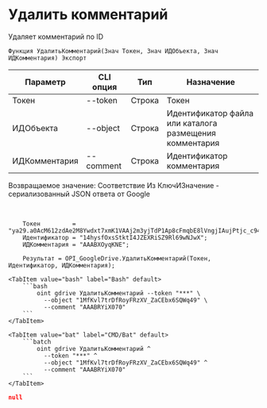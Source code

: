 ﻿---
sidebar_position: 4
---

# Удалить комментарий
 Удаляет комментарий по ID



`Функция УдалитьКомментарий(Знач Токен, Знач ИДОбъекта, Знач ИДКомментария) Экспорт`

  | Параметр | CLI опция | Тип | Назначение |
  |-|-|-|-|
  | Токен | --token | Строка | Токен |
  | ИДОбъекта | --object | Строка | Идентификатор файла или каталога размещения комментария |
  | ИДКомментария | --comment | Строка | Идентификатор комментария |

  
  Возвращаемое значение:   Соответствие Из КлючИЗначение - сериализованный JSON ответа от Google

<br/>




```bsl title="Пример кода"
    Токен         = "ya29.a0AcM612zdAe2M8Ywdxt7xmK1VAAj2m3yjTdP1Ap8cFmqbE8lVngjIAujPtjc_c94MCuKNLfn7MSssBd6NfMXDQDrHMUv7Fgjp7cjuXk68n...";
    Идентификатор = "14hysfOxsStktI4JZEXRiSZ9Rl69wNJwX";
    ИДКомментария = "AAABXOyqKNE";

    Результат = OPI_GoogleDrive.УдалитьКомментарий(Токен, Идентификатор, ИДКомментария);
```
    

 <Tabs>
  
    <TabItem value="bash" label="Bash" default>
        ```bash
            oint gdrive УдалитьКомментарий --token "***" \
              --object "1MfKvl7trDfRoyFRzXV_ZaCEbx6SQWq49" \
              --comment "AAABRYiX070"
        ```
    </TabItem>
  
    <TabItem value="bat" label="CMD/Bat" default>
        ```batch
            oint gdrive УдалитьКомментарий ^
              --token "***" ^
              --object "1MfKvl7trDfRoyFRzXV_ZaCEbx6SQWq49" ^
              --comment "AAABRYiX070"
        ```
    </TabItem>
</Tabs>


```json title="Результат"
null
```
